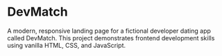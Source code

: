 # DevMatch
A modern, responsive landing page for a fictional developer dating app called DevMatch. This project demonstrates frontend development skills using vanilla HTML, CSS, and JavaScript.

